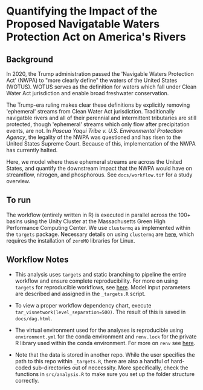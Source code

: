# Quantifying the Impact of the Proposed Navigatable Waters Protection Act on America's Rivers

## Background
In 2020, the Trump administration passed the 'Navigable Waters Protection Act' (NWPA) to "more clearly define" the waters of the United States (WOTUS). WOTUS serves as the definition for waters which fall under Clean Water Act jurisdiction and enable broad freshwater conservation.

The Trump-era ruling makes clear these definitions by explicitly removing 'ephemeral' streams from Clean Water Act jurisdiction. Traditionally navigatble rivers and all of their perennial and intermittent tributaries are still protected, though 'ephemeral' streams which only flow after precipitation events, are not. In *Pascua Yaqui Tribe v. U.S. Environmental Protection Agency*, the legality of the NWPA was questioned and has risen to the United States Supreme Court. Because of this, implementation of the NWPA has currently halted.

Here, we model where these ephemeral streams are across the United States, and quantify the downstream impact that the NWPA would have on streamflow, nitrogen, and phosphorous. See `docs/workflow.tif` for a study overview.

## To run
The workflow (entirely written in R) is executed in parallel across the 100+ basins using the Unity Cluster at the Massachusetts Green High Performance Computing Center. We use `clustermq` as implemented within the `targets` package. Necessary details on using `clustermq` are [here]('https://mschubert.github.io/clustermq/index.html'), which requires the installation of `zeroMQ` libraries for Linux.

## Workflow Notes
- This analysis uses `targets` and static branching to pipeline the entire workflow and ensure complete reproducibility. For more on using `targets` for reproducible workflows, see [here](https://books.ropensci.org/targets/). Model input parameters are described and assigned in the `_targets.R` script.

- To view a proper workflow dependency chart, execute `tar_visnetwork(level_separation=500)`. The result of this is saved in `docs/dag.html`.

- The virtual environment used for the analyses is reproducible using `environment.yml` for the conda environment and `renv.lock` for the private R library used within the conda environment. For more on `renv` see [here](https://rstudio.github.io/renv/).

- Note that the data is stored in another repo. While the user specifies the path to this repo within `_targets.R`, there are also a handful of hard-coded sub-directories out of neceessity. More specifically, check the functions in `src/analysis.R` to make sure you set up the folder structure correctly.
